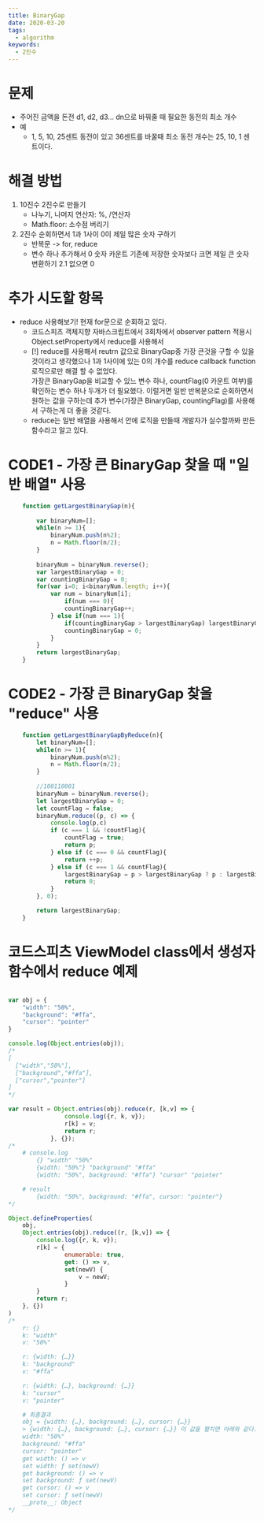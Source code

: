 ```yaml
---
title: BinaryGap
date: 2020-03-20
tags:
  - algorithm
keywords:
  - 2진수
---
```


# 문제 
* 주어진 금액을 돈전 d1, d2, d3... dn으로 바꿔줄 때 필요한 동전의 최소 개수
* 예
    - 1, 5, 10, 25센트 동전이 있고 36센트를 바꿀때 최소 동전 개수는 25, 10, 1 센트이다.
        
# 해결 방법 
1. 10진수 2진수로 만들기  
    * 나누기, 나머지 연산자: %, /연산자
    * Math.floor: 소수점 버리기 
2. 2진수 순회하면서 1과 1사이 0이 제일 많은 숫자 구하기
    * 반복문 -> for, reduce
    * 변수 하나 추가해서 0 숫자 카운트 
        기존에 저장한 숫자보다 크면 제일 큰 숫자 변환하기
    2.1 없으면 0

# 추가 시도할 항목
* reduce 사용해보기! 현재 for문으로 순회하고 있다.  
    - 코드스피츠 객체지향 자바스크립트에서 3회차에서 observer pattern 적용시 Object.setProperty에서 reduce를 사용해서 
    - [!] reduce를 사용해서 reutrn 값으로 BinaryGap중 가장 큰것을 구할 수 있을 것이라고 생각했으나 1과 1사이에 있는 0의 개수를 reduce callback function 로직으로만 해결 할 수 없었다.  
    가장큰 BinaryGap을 비교할 수 있느 변수 하나, countFlag(0 카운트 여부)를 확인하는 변수 하나 두개가 더 필요했다.
    이럴거면 일반 반복문으로 순회하면서 원하는 값을 구하는데 추가 변수(가장큰 BinaryGap, countingFlag)를 사용해서 구하는게 더 좋을 것같다.
    - reduce는 일반 배열을 사용해서 안에 로직을 만들때 개발자가 실수할까봐 만든 함수라고 알고 있다. 

# CODE1 - 가장 큰 BinaryGap 찾을 때 "일반 배열" 사용
```js
    function getLargestBinaryGap(n){
        
        var binaryNum=[];
        while(n >= 1){
            binaryNum.push(n%2);
            n = Math.floor(n/2);
        }
        
        binaryNum = binaryNum.reverse();
        var largestBinaryGap = 0;
        var countingBinaryGap = 0;
        for(var i=0; i<binaryNum.length; i++){
            var num = binaryNum[i];
                if(num === 0){
                countingBinaryGap++;
            } else if(num === 1){
                if(countingBinaryGap > largestBinaryGap) largestBinaryGap = countingBinaryGap; 
                countingBinaryGap = 0;
            }
        }
        return largestBinaryGap;
    }
```

# CODE2 - 가장 큰 BinaryGap 찾을 "reduce" 사용
```js
    function getLargestBinaryGapByReduce(n){
        let binaryNum=[];
        while(n >= 1){
            binaryNum.push(n%2);
            n = Math.floor(n/2);
        }
        
        //100110001
        binaryNum = binaryNum.reverse();
        let largestBinaryGap = 0;
        let countFlag = false;
        binaryNum.reduce((p, c) => {
            console.log(p,c)
            if (c === 1 && !countFlag){
                countFlag = true;
                return p;
            } else if (c === 0 && countFlag){
                return ++p;
            } else if (c === 1 && countFlag){
                largestBinaryGap = p > largestBinaryGap ? p : largestBinaryGap;
                return 0;
            }
        }, 0);

        return largestBinaryGap;
    }
```

# 코드스피츠 ViewModel class에서 생성자 함수에서 reduce 예제
```js

var obj = {
    "width": "50%",
    "background": "#ffa",
    "cursor": "pointer"
}

console.log(Object.entries(obj));
/*
[
  ["width","50%"],
  ["background","#ffa"],
  ["cursor","pointer"]
]
*/

var result = Object.entries(obj).reduce(r, [k,v] => {
                console.log({r, k, v});
                r[k] = v;
                return r;
            }, {});
/*
    # console.log
        {} "width" "50%"
        {width: "50%"} "background" "#ffa"
        {width: "50%", background: "#ffa"} "cursor" "pointer"

    # result
        {width: "50%", background: "#ffa", cursor: "pointer"}
*/

Object.defineProperties(
    obj, 
    Object.entries(obj).reduce((r, [k,v]) => {
        console.log({r, k, v});
        r[k] = {    
                enumerable: true,
                get: () => v,
                set(newV) {
                    v = newV;
                }
        }
        return r;
    }, {})
)
/*
    r: {}
    k: "width"
    v: "50%"

    r: {width: {…}}
    k: "background"
    v: "#ffa"

    r: {width: {…}, background: {…}}
    k: "cursor"
    v: "pointer"

    # 최종결과 
    obj = {width: {…}, background: {…}, cursor: {…}}
    > {width: {…}, background: {…}, cursor: {…}} 이 값을 펼치면 아래와 같다.
    width: "50%"
    background: "#ffa"
    cursor: "pointer"
    get width: () => v
    set width: ƒ set(newV)
    get background: () => v
    set background: ƒ set(newV)
    get cursor: () => v
    set cursor: ƒ set(newV)
    __proto__: Object
*/

```
